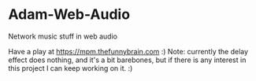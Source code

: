 # Adam-Web-Audio
Network music stuff in web audio

Have a play at https://mpm.thefunnybrain.com :)
Note: currently the delay effect does nothing, and it's a bit barebones, but if there is any interest in this project I can keep working on it. :)
